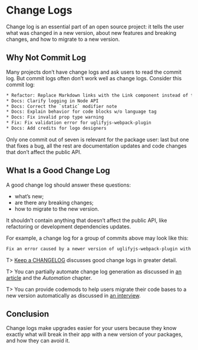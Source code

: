# Change Logs

Change log is an essential part of an open source project: it tells the user what was changed in a new version, about new features and breaking changes, and how to migrate to a new version.

## Why Not Commit Log

Many projects don’t have change logs and ask users to read the commit log. But commit logs often don’t work well as change logs. Consider this commit log:

```bash
* Refactor: Replace Markdown links with the Link component instead of the styles
* Docs: Clarify logging in Node API
* Docs: Correct the `static` modifier note
* Docs: Explain behavior for code blocks w/o language tag
* Docs: Fix invalid prop type warning
* Fix: Fix validation error for uglifyjs-webpack-plugin
* Docs: Add credits for logo designers
```

Only one commit out of seven is relevant for the package user: last but one that fixes a bug, all the rest are documentation updates and code changes that don’t affect the public API.

## What Is a Good Change Log

A good change log should answer these questions:

* what’s new;
* are there any breaking changes;
* how to migrate to the new version.

It shouldn’t contain anything that doesn’t affect the public API, like refactoring or development dependencies updates.

For example, a change log for a group of commits above may look like this:

```bash
Fix an error caused by a newer version of uglifyjs-webpack-plugin with a breaking change.
```

T> [Keep a CHANGELOG](https://keepachangelog.com/) discusses good change logs in greater detail.

T> You can partially automate change log generation as discussed in [an article](http://blog.sapegin.me/all/semantic-release) and the _Automation_ chapter.

T> You can provide codemods to help users migrate their code bases to a new version automatically as discussed in [an interview](https://survivejs.com/blog/codemod-interview/).

## Conclusion

Change logs make upgrades easier for your users because they know exactly what will break in their app with a new version of your packages, and how they can avoid it.
